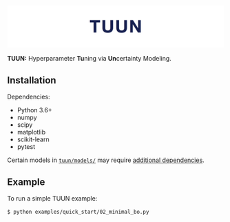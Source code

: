 ![tuun](docs/images/tuun_header.png)

**TUUN:** Hyperparameter **Tu**ning via **Un**certainty Modeling.

## Installation

Dependencies:
* Python 3.6+
* numpy
* scipy
* matplotlib
* scikit-learn
* pytest

Certain models in [`tuun/models/`](tuun/model/) may require [additional
dependencies](tuun/model/README.md).

## Example

To run a simple TUUN example:
```
$ python examples/quick_start/02_minimal_bo.py
```
